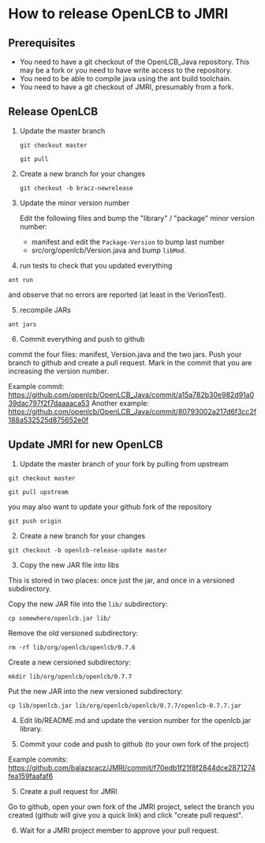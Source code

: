 # How to release OpenLCB to JMRI

## Prerequisites

* You need to have a git checkout of the OpenLCB_Java repository. This may be a
  fork or you need to have write access to the repository.
* You need to be able to compile java using the ant build toolchain.
* You need to have a git checkout of JMRI, presumably from a fork.

## Release OpenLCB

1. Update the master branch

   ```git checkout master```

   ```git pull```

2. Create a new branch for your changes

   ```git checkout -b bracz-newrelease```

3. Update the minor version number

   Edit the following files and bump the "library" / "package" minor version number:
     * manifest and edit the `Package-Version` to bump last number
     * src/org/openlcb/Version.java and bump `libMod`.
  
4. run tests to check that you updated everything

  ```ant run```

  and observe that no errors are reported (at least in the VerionTest).

5. recompile JARs

  ```ant jars```

6. Commit everything and push to github

  commit the four files: manifest, Version.java and the two jars. Push your
  branch to github and create a pull request. Mark in the commit that you are
  increasing the version number.

  Example commit:
  https://github.com/openlcb/OpenLCB_Java/commit/a15a782b30e982d91a039dac797f2f7daaaaca53
  Another example:
  https://github.com/openlcb/OpenLCB_Java/commit/80793002a217d6f3cc2f188a532525d875652e0f

## Update JMRI for new OpenLCB


1. Update the master branch of your fork by pulling from upstream

  ```git checkout master```
  
  ```git pull upstream```

  you may also want to update your github fork of the repository

  ```git push origin```

2. Create a new branch for your changes

  ```git checkout -b openlcb-release-update master```

3. Copy the new JAR file into libs

  This is stored in two places: once just the jar, and once in a versioned
  subdirectory.

  Copy the new JAR file into the `lib/` subdirectory:
  
  ```cp somewhere/openlcb.jar lib/```
  
  Remove the old versioned subdirectory:
  
  ```rm -rf lib/org/openlcb/openlcb/0.7.6```
  
  Create a new cersioned subdirectory:
  
  ```mkdir lib/org/openlcb/openlcb/0.7.7```
  
  Put the new JAR into the new versioned subdirectory:
  
  ```cp lib/openlcb.jar lib/org/openlcb/openlcb/0.7.7/openlcb-0.7.7.jar```

4. Edit lib/README.md and update the version number for the openlcb.jar
   library.

4. Commit your code and push to github (to your own fork of the project)

  Example commits: https://github.com/balazsracz/JMRI/commit/f70edb1f21f8f2844dce2871274fea159faafaf6

5. Create a pull request for JMRI

  Go to github, open your own fork of the JMRI project, select the branch you
  created (github will give you a quick link) and click "create pull request".

6. Wait for a JMRI project member to approve your pull request.
